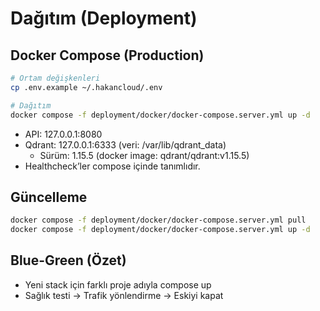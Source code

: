 # Dağıtım (Deployment)

## Docker Compose (Production)
```bash
# Ortam değişkenleri
cp .env.example ~/.hakancloud/.env

# Dağıtım
docker compose -f deployment/docker/docker-compose.server.yml up -d
```

- API: 127.0.0.1:8080
- Qdrant: 127.0.0.1:6333 (veri: /var/lib/qdrant_data)
  - Sürüm: 1.15.5 (docker image: qdrant/qdrant:v1.15.5)
- Healthcheck’ler compose içinde tanımlıdır.

## Güncelleme
```bash
docker compose -f deployment/docker/docker-compose.server.yml pull
docker compose -f deployment/docker/docker-compose.server.yml up -d
```

## Blue-Green (Özet)
- Yeni stack için farklı proje adıyla compose up
- Sağlık testi → Trafik yönlendirme → Eskiyi kapat
